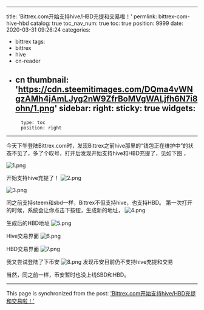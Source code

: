 
---
title: 'Bittrex.com开始支持hive/HBD充提和交易啦！'
permlink: bittrex-com-hive-hbd
catalog: true
toc_nav_num: true
toc: true
position: 9999
date: 2020-03-31 09:26:24
categories:
- bittrex
tags:
- bittrex
- hive
- cn-reader
- cn
thumbnail: 'https://cdn.steemitimages.com/DQma4vWNgzAMh4jAmLJyg2nW9ZfrBoMVgWALjfh6N7i8ohn/1.png'
sidebar:
    right:
        sticky: true
widgets:
    -
        type: toc
        position: right
---


今天下午登陆Bittrex.com时，发现Bittrex之前hive那里的“钱包正在维护中”的状态不见了，多了个叹号，打开后发现开始支持hive和HBD充提了，见如下图 ，

![1.png](https://cdn.steemitimages.com/DQma4vWNgzAMh4jAmLJyg2nW9ZfrBoMVgWALjfh6N7i8ohn/1.png)

开始支持hive充提了！
![2.png](https://cdn.steemitimages.com/DQmcC4s2wSzVTa5eeLK1jSmA6W7jwmoK4GHdgUT2XjLw3Ad/2.png)

![3.png](https://cdn.steemitimages.com/DQma9yLxkTH9U1av6K4jGtM87iMszKfh2hm1v6wKVXmh9zn/3.png)


同之前支持steem和sbd一样，Bittrex不但支持hive，也支持HBD。
第一次打开的时候，系统会让你点击下按钮，生成新的地址，
![4.png](https://cdn.steemitimages.com/DQmXyznohpjnm5fUupGFCbnNTjUYk4prqDQCUsAfmeMASYa/4.png)

生成后的HBD地址
![5.png](https://cdn.steemitimages.com/DQmZA9sXi4rez1CdPhRtxMtfHynfkyuaB8SfEhgQtozjKu4/5.png)




Hive交易界面
![6.png](https://cdn.steemitimages.com/DQmUN8xVaC7NaNUW2EW8kevA6D1d5Y16TmRGNER8s7ToYVy/6.png)

HBD交易界面
![7.png](https://cdn.steemitimages.com/DQmYHdrvkH7JdaZKr6o9piuyNCHm82ayUCMkzMx8dgkvEu8/7.png)

我又尝试登陆了下币安
![8.png](https://cdn.steemitimages.com/DQmYzPKHNDs3sdGakVkJ8ZaZfhjkJt9UoKoAZsfueRezm9N/8.png)
发现币安目前仍不支持hive充提和交易

当然，同之前一样，币安暂时也没上线SBD和HBD。

- - -

This page is synchronized from the post: ['Bittrex.com开始支持hive/HBD充提和交易啦！'](https://steemit.com/@rivalhw/bittrex-com-hive-hbd)
